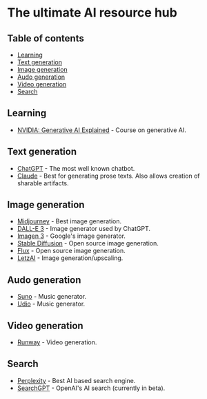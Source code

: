 # The ultimate AI resource hub


## Table of contents
* [Learning](#learning)
* [Text generation](#text-generation)
* [Image generation](#image-generation)
* [Audo generation](#audo-generation)
* [Video generation](#video-generation)
* [Search](#search)

## Learning
- [NVIDIA: Generative AI Explained](https://learn.nvidia.com/courses/course-detail?course_id=course-v1:DLI+S-FX-07+V1) - Course on generative AI.

## Text generation
- [ChatGPT](https://chatgpt.com) - The most well known chatbot.
- [Claude](https://caude.ai) - Best for generating prose texts. Also allows creation of sharable artifacts.

## Image generation
- [Midjourney](https://midjourney.com) - Best image generation.
- [DALL-E 3](https://openai.com/dall-e-3) - Image generator used by ChatGPT.
- [Imagen 3](https://aitestkitchen.withgoogle.com/tools/image-fx) - Google's image generator.
- [Stable Diffusion](https://stability.ai) - Open source image generation.
- [Flux](https://blackforestlabs.ai/) - Open source image generation.
- [LetzAI](https://letz.ai) - Image generation/upscaling.

## Audo generation
- [Suno](https://suno.com) - Music generator.
- [Udio](https://www.udio.com) - Music generator.

## Video generation
- [Runway](https://runwayml.com/) - Video generation.

## Search
- [Perplexity](https://perplexity.ai) - Best AI based search engine.
- [SearchGPT](https://openai.com/index/searchgpt-prototype/) - OpenAI's AI search (currently in beta).

